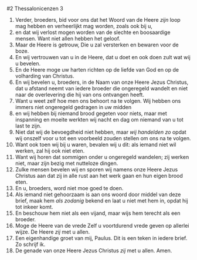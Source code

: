 #2 Thessalonicenzen 3
1. Verder, broeders, bid voor ons dat het Woord van de Heere *zijn* loop mag hebben en verheerlijkt mag worden, zoals ook bij u,
2. en dat wij verlost mogen worden van de slechte en boosaardige mensen. Want niet allen hebben het geloof.
3. Maar de Heere is getrouw, Die u zal versterken en bewaren voor de boze.
4. En wij vertrouwen van u in de Heere, dat u doet en ook doen zult wat wij u bevelen.
5. En de Heere moge uw harten richten op de liefde van God en op de volharding van Christus.
6. En wij bevelen u, broeders, in de Naam van onze Heere Jezus Christus, dat u afstand neemt van iedere broeder die ongeregeld wandelt en niet naar de overlevering die hij van ons ontvangen heeft.
7. Want u weet zelf hoe men ons behoort na te volgen. Wij hebben ons immers niet ongeregeld gedragen in uw midden
8. en wij hebben bij niemand brood gegeten voor niets, maar met inspanning en moeite werkten wij nacht en dag om niemand van u tot last te zijn.
9. Niet dat wij de bevoegdheid niet hebben, maar *wij handelden zo* opdat wij onszelf voor u tot een voorbeeld zouden stellen om ons na te volgen.
10. Want ook toen wij bij u waren, bevalen wij u dit: als iemand niet wil werken, zal hij ook niet eten.
11. Want wij horen dat sommigen onder u ongeregeld wandelen; zij werken niet, maar zijn bezig met nutteloze dingen.
12. Zulke mensen bevelen wij en sporen wij namens onze Heere Jezus Christus aan dat zij in alle rust aan het werk gaan en hun eigen brood eten.
13. En u, broeders, word niet moe goed te doen.
14. Als iemand niet gehoorzaam is aan ons woord door middel van deze brief, maak hem *als zodanig* bekend en laat u niet met hem in, opdat hij tot inkeer komt.
15. En beschouw hem niet als een vijand, maar wijs hem terecht als een broeder.
16. Moge de Heere van de vrede Zelf u voortdurend vrede geven op allerlei wijze. De Heere *zij* met u allen.
17. Een eigenhandige groet van mij, Paulus. Dit is een teken in iedere brief. Zo schrijf ik.
18. De genade van onze Heere Jezus Christus *zij* met u allen. Amen.
